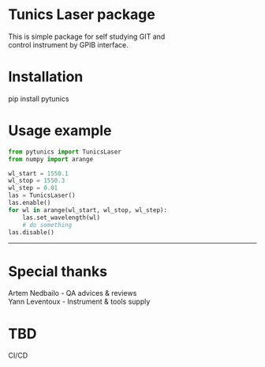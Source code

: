 # Tunics Laser package
This is simple package for self studying GIT and\
control instrument by GPIB interface.

# Installation
pip install pytunics
# Usage example
```python
from pytunics import TunicsLaser
from numpy import arange

wl_start = 1550.1
wl_stop = 1550.3
wl_step = 0.01
las = TunicsLaser()
las.enable()
for wl in arange(wl_start, wl_stop, wl_step):
    las.set_wavelength(wl)
    # do something
las.disable()
```
***
Special thanks
===
Artem Nedbailo - QA advices & reviews\
Yann Leventoux - Instrument & tools supply

TBD
===
CI/CD
